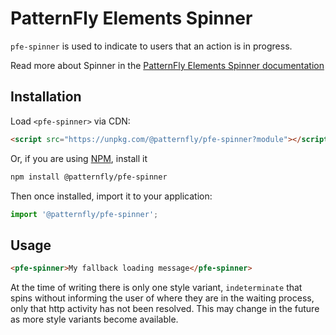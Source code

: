 # PatternFly Elements Spinner
     
`pfe-spinner` is used to indicate to users that an action is in progress.

Read more about Spinner in the [PatternFly Elements Spinner documentation](https://patternflyelements.org/components/spinner)

##  Installation

Load `<pfe-spinner>` via CDN:

```html
<script src="https://unpkg.com/@patternfly/pfe-spinner?module"></script>
```

Or, if you are using [NPM](https://npm.im), install it

```bash
npm install @patternfly/pfe-spinner
```

Then once installed, import it to your application:

```js
import '@patternfly/pfe-spinner';
```

## Usage
```html
<pfe-spinner>My fallback loading message</pfe-spinner>
```

At the time of writing there is only one style variant, `indeterminate` that spins without informing the user of where they are in the waiting process, only that http activity has not been resolved. This may change in the future as more style variants become available.

